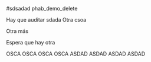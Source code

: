 #sdsadad phab_demo_delete

Hay que auditar
sdada
Otra csoa

Otra más

Espera que hay otra

OSCA
OSCA
OSCA
OSCA
ASDAD
ASDAD
ASDAD
ASDAD

